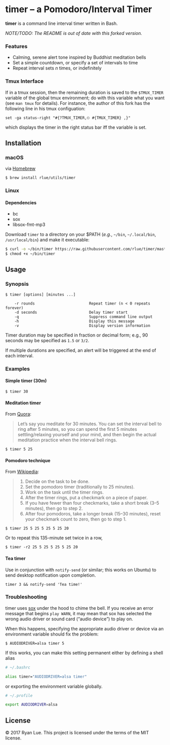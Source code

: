 timer – a Pomodoro/Interval Timer
=================================

**timer** is a command line interval timer written in Bash.

_NOTE/TODO: The README is out of date with this forked version._

### Features

* Calming, serene alert tone inspired by Buddhist meditation bells
* Set a simple countdown, or specify a set of intervals to time
* Repeat interval sets _n_ times, or indefinitely

### Tmux Interface

If in a tmux session, then the remaining duration is saved to the `$TMUX_TIMER`
variable of the global tmux environment; do with this variable what you want
(see `man tmux` for details). For instance, the author of this fork has the
following line in his tmux configuation:

    set -ga status-right "#{?TMUX_TIMER,⏲ #{TMUX_TIMER} ,}"

which displays the timer in the right status bar iff the variable is set.

Installation
------------

### macOS

via [Homebrew][hb]

```
$ brew install rlue/utils/timer
```

### Linux

#### Dependencies

* bc
* sox
* libsox-fmt-mp3

Download `timer` to a directory on your $PATH (_e.g._, `~/bin`, `~/.local/bin`, `/usr/local/bin`) and make it executable:

```sh
$ curl -o ~/bin/timer https://raw.githubusercontent.com/rlue/timer/master/bin/timer
$ chmod +x ~/bin/timer
```

Usage
-----

### Synopsis

```
$ timer [options] [minutes ...]

    -r rounds                        Repeat timer (n < 0 repeats forever)
    -d seconds                       Delay timer start
    -q                               Suppress command line output
    -h                               Display this message
    -v                               Display version information
```

Timer duration may be specified in fraction or decimal form; e.g., 90 seconds may be specified as `1.5` or `3/2`.

If multiple durations are specified, an alert will be triggered at the end of each interval.

### Examples

#### Simple timer (30m)

    $ timer 30

#### Meditation timer

From [Quora][qr]:

> Let’s say you meditate for 30 minutes. You can set the interval bell to ring
> after 5 minutes, so you can spend the first 5 minutes settling/relaxing
> yourself and your mind, and then begin the actual meditation practice when
> the interval bell rings.

    $ timer 5 25

#### Pomodoro technique

From [Wikipedia][pm]:

> 1. Decide on the task to be done.
> 2. Set the pomodoro timer (traditionally to 25 minutes).
> 3. Work on the task until the timer rings.
> 4. After the timer rings, put a checkmark on a piece of paper.
> 5. If you have fewer than four checkmarks, take a short break (3–5 minutes), then go to step 2.
> 6. After four pomodoros, take a longer break (15–30 minutes), reset your checkmark count to zero, then go to step 1.

    $ timer 25 5 25 5 25 5 25 20

Or to repeat this 135-minute set twice in a row,

    $ timer -r2 25 5 25 5 25 5 25 20

#### Tea timer

Use in conjunction with `notify-send` (or similar; this works on Ubuntu) to send
desktop notification upon completion.

    timer 3 && notify-send 'Tea time!'

### Troubleshooting

timer uses [sox](http://sox.sourceforge.net/) under the hood to chime the
bell. If you receive an error message that begins `play WARN`, it may mean
that sox has selected the wrong audio driver or sound card (“audio device”) to
play on.

When this happens, specifying the appropriate audio driver or device via an
environment variable should fix the problem:

    $ AUDIODRIVER=alsa timer 5

If this works, you can make this setting permanent either by defining a shell
alias

```sh
# ~/.bashrc

alias timer="AUDIODRIVER=alsa timer"
```

or exporting the environment variable globally.

```sh
# ~/.profile

export AUDIODRIVER=alsa
```

License
-------

© 2017 Ryan Lue. This project is licensed under the terms of the MIT license.

[hb]: https://brew.sh/
[pm]: https://en.wikipedia.org/wiki/Pomodoro_Technique#Underlying_principles
[qr]: https://www.quora.com/How-should-one-use-a-meditation-timer-with-an-interval-bell/answer/Phil-Mak
